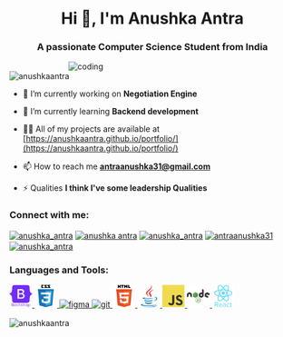 <h1 align="center">Hi 👋, I'm Anushka Antra</h1>
<h3 align="center">A passionate Computer Science Student from India</h3>

<img align="right" src="https://mir-s3-cdn-cf.behance.net/project_modules/disp/601014116770475.6068beff4640a.gif" alt="coding" width="400px" />

<p align="left"> <img src="https://komarev.com/ghpvc/?username=anushkaantra&label=Profile%20views&color=0e75b6&style=flat" alt="anushkaantra" /> </p>

- 🔭 I’m currently working on **Negotiation Engine**

- 🌱 I’m currently learning **Backend development**

- 👨‍💻 All of my projects are available at [https://anushkaantra.github.io/portfolio/](https://anushkaantra.github.io/portfolio/)

- 📫 How to reach me **antraanushka31@gmail.com**

- ⚡ Qualities **I think I've some leadership Qualities**

<h3 align="left">Connect with me:</h3>
<p align="left">
<a href="https://twitter.com/anushka_antra" target="blank"><img align="center" src="https://raw.githubusercontent.com/rahuldkjain/github-profile-readme-generator/master/src/images/icons/Social/twitter.svg" alt="anushka_antra" height="30" width="40" /></a>
<a href="[https://linkedin.com/in/anushka antra](https://www.linkedin.com/in/anushka-antra-670a8521a/)" target="blank"><img align="center" src="https://raw.githubusercontent.com/rahuldkjain/github-profile-readme-generator/master/src/images/icons/Social/linked-in-alt.svg" alt="anushka antra" height="30" width="40" /></a>
<a href="https://instagram.com/anushka_antra" target="blank"><img align="center" src="https://raw.githubusercontent.com/rahuldkjain/github-profile-readme-generator/master/src/images/icons/Social/instagram.svg" alt="anushka_antra" height="30" width="40" /></a>
<a href="https://www.hackerrank.com/antraanushka31" target="blank"><img align="center" src="https://raw.githubusercontent.com/rahuldkjain/github-profile-readme-generator/master/src/images/icons/Social/hackerrank.svg" alt="antraanushka31" height="30" width="40" /></a>
<a href="https://www.leetcode.com/anushka_antra" target="blank"><img align="center" src="https://raw.githubusercontent.com/rahuldkjain/github-profile-readme-generator/master/src/images/icons/Social/leet-code.svg" alt="anushka_antra" height="30" width="40" /></a>
</p>

<h3 align="left">Languages and Tools:</h3>
<p align="left"> <a href="https://getbootstrap.com" target="_blank" rel="noreferrer"> <img src="https://raw.githubusercontent.com/devicons/devicon/master/icons/bootstrap/bootstrap-plain-wordmark.svg" alt="bootstrap" width="40" height="40"/> </a> <a href="https://www.w3schools.com/css/" target="_blank" rel="noreferrer"> <img src="https://raw.githubusercontent.com/devicons/devicon/master/icons/css3/css3-original-wordmark.svg" alt="css3" width="40" height="40"/> </a> <a href="https://www.figma.com/" target="_blank" rel="noreferrer"> <img src="https://www.vectorlogo.zone/logos/figma/figma-icon.svg" alt="figma" width="40" height="40"/> </a> <a href="https://git-scm.com/" target="_blank" rel="noreferrer"> <img src="https://www.vectorlogo.zone/logos/git-scm/git-scm-icon.svg" alt="git" width="40" height="40"/> </a> <a href="https://www.w3.org/html/" target="_blank" rel="noreferrer"> <img src="https://raw.githubusercontent.com/devicons/devicon/master/icons/html5/html5-original-wordmark.svg" alt="html5" width="40" height="40"/> </a> <a href="https://www.java.com" target="_blank" rel="noreferrer"> <img src="https://raw.githubusercontent.com/devicons/devicon/master/icons/java/java-original.svg" alt="java" width="40" height="40"/> </a> <a href="https://developer.mozilla.org/en-US/docs/Web/JavaScript" target="_blank" rel="noreferrer"> <img src="https://raw.githubusercontent.com/devicons/devicon/master/icons/javascript/javascript-original.svg" alt="javascript" width="40" height="40"/> </a> <a href="https://nodejs.org" target="_blank" rel="noreferrer"> <img src="https://raw.githubusercontent.com/devicons/devicon/master/icons/nodejs/nodejs-original-wordmark.svg" alt="nodejs" width="40" height="40"/> </a> <a href="https://reactjs.org/" target="_blank" rel="noreferrer"> <img src="https://raw.githubusercontent.com/devicons/devicon/master/icons/react/react-original-wordmark.svg" alt="react" width="40" height="40"/> </a> </p>

<p><img align="center" src="https://github-readme-streak-stats.herokuapp.com/?user=anushkaantra&" alt="anushkaantra" /></p>
